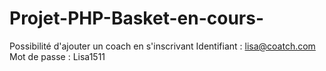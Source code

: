 # Projet-PHP-Basket-en-cours-
Possibilité d'ajouter un coach en s'inscrivant
Identifiant : lisa@coatch.com
Mot de passe : Lisa1511
